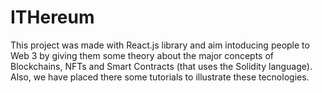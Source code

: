 # ITHereum

This project was made with React.js library and aim intoducing people to Web 3 by giving them some theory about the major concepts of Blockchains, NFTs and Smart Contracts (that uses the Solidity language). Also, we have placed there some tutorials to illustrate these tecnologies.

